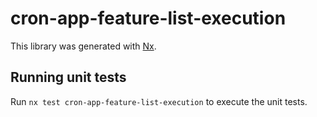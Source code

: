 # cron-app-feature-list-execution

This library was generated with [Nx](https://nx.dev).

## Running unit tests

Run `nx test cron-app-feature-list-execution` to execute the unit tests.
